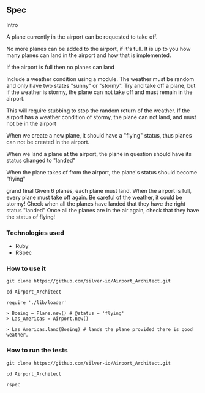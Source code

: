 ## Spec

Intro

A plane currently in the airport can be requested to take off.

No more planes can be added to the airport, if it's full. It is up to you how many planes can land in the airport and how that is implemented.

If the airport is full then no planes can land

Include a weather condition using a module. The weather must be random and only have two states "sunny" or "stormy". Try and take off a plane, but if the weather is stormy, the plane can not take off and must remain in the airport.

This will require stubbing to stop the random return of the weather. If the airport has a weather condition of stormy, the plane can not land, and must not be in the airport

When we create a new plane, it should have a "flying" status, thus planes can not be created in the airport.

When we land a plane at the airport, the plane in question should have its status changed to "landed"

When the plane takes of from the airport, the plane's status should become "flying"

grand final Given 6 planes, each plane must land. When the airport is full, every plane must take off again. Be careful of the weather, it could be stormy! Check when all the planes have landed that they have the right status "landed" Once all the planes are in the air again, check that they have the status of flying!

### Technologies used
- Ruby
- RSpec

### How to use it

```shell
git clone https://github.com/silver-io/Airport_Architect.git
```

```shell
cd Airport_Architect
```

```shell
require './lib/loader'
```

```shell
> Boeing = Plane.new() # @status = 'flying'
> Las_Americas = Airport.new()

> Las_Americas.land(Boeing) # lands the plane provided there is good weather.

```

### How to run the tests

```shell
git clone https://github.com/silver-io/Airport_Architect.git
```

```shell
cd Airport_Architect
```

```shell
rspec
```